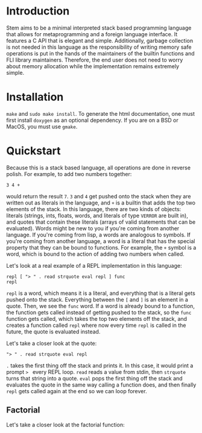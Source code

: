 # Introduction
Stem aims to be a minimal interpreted stack based programming language
that allows for metaprogramming and a foreign language interface. It features
a C API that is elegant and simple. Additionally, garbage collection is
not needed in this language as the responsibility of writing memory safe
operations is put in the hands of the maintainers of the builtin functions
and FLI library maintainers. Therefore, the end user does not need to worry
about memory allocation while the implementation remains extremely simple.

# Installation
`make` and `sudo make install`. To generate the html documentation, one must first
install `doxygen` as an optional dependency. If you are on a BSD or MacOS, you
must use `gmake`.

# Quickstart
Because this is a stack based language, all operations are done in reverse polish. For example, to add two numbers together:
```
3 4 +
```
would return the result `7`. `3` and `4` get pushed onto the stack when they are written out as literals in the language, and `+` is a builtin
that adds the top two elements of the stack. In this language, there are two kinds of objects: literals
(strings, ints, floats, words, and literals of type `VERROR` are built in), and quotes that contain these literals (arrays of valid statements that can be evaluated).
Words might be new to you if you're coming from another language. If you're coming from lisp, a words are analogous to symbols. If you're coming from another
language, a word is a literal that has the special property that they can be bound to functions. For example, the `+` symbol is a word, which is bound
to the action of adding two numbers when called.

Let's look at a real example of a REPL implementation in this language:
```
repl [ "> " . read strquote eval repl ] func
repl
```
`repl` is a word, which means it is a literal, and everything that is a literal gets pushed onto the stack.
Everything between the `[` and `]` is an element in a quote. Then, we see the `func` word. If a word is already bound to a function,
the function gets called instead of getting pushed to the stack, so the `func` function gets called, which takes the top two
elements off the stack, and creates a function called `repl` where now every time `repl` is called in the future, the quote is evaluated
instead.

Let's take a closer look at the quote:
```
"> " . read strquote eval repl
```
`.` takes the first thing off the stack and prints it. In this case, it would print a prompt `> ` every REPL loop. `read` reads a value from stdin,
then `strquote` turns that string into a quote. `eval` pops the first thing off the stack and evaluates the quote in the same way calling a function
does, and then finally `repl` gets called again at the end so we can loop forever.

## Factorial
Let's take a closer look at the factorial function:
```

```
